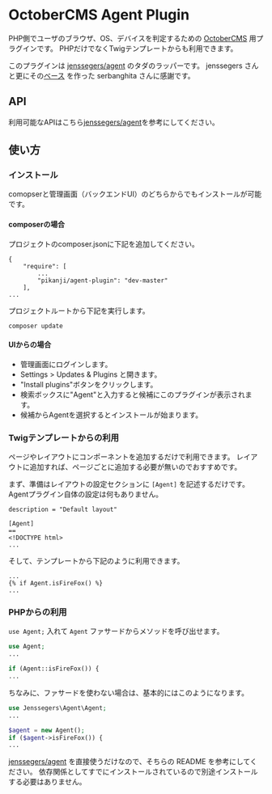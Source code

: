 # OctoberCMS Agent Plugin

PHP側でユーザのブラウザ、OS、デバイスを判定するための [OctoberCMS](http://octobercms.com/) 用プラグインです。
PHPだけでなくTwigテンプレートからも利用できます。

このプラグインは [jenssegers/agent](https://github.com/jenssegers/agent) のタダのラッパーです。
jenssegers さんと更にその[ベース](https://github.com/serbanghita/Mobile-Detect) を作った serbanghita さんに感謝です。


## API
利用可能なAPIはこちら[jenssegers/agent](https://github.com/jenssegers/agent)を参考にしてください。


## 使い方
### インストール
comopserと管理画面（バックエンドUI）のどちらからでもインストールが可能です。

#### composerの場合
プロジェクトのcomposer.jsonに下記を追加してください。
```
{
    "require": [
        ...
        "pikanji/agent-plugin": "dev-master"
    ],
...
```

プロジェクトルートから下記を実行します。
```
composer update
```

#### UIからの場合
* 管理画面にログインします。
* Settings > Updates & Plugins と開きます。
* "Install plugins"ボタンをクリックします。
* 検索ボックスに"Agent"と入力すると候補にこのプラグインが表示されます。
* 候補からAgentを選択するとインストールが始まります。


### Twigテンプレートからの利用
ページやレイアウトにコンポーネントを追加するだけで利用できます。
レイアウトに追加すれば、ページごとに追加する必要が無いのでおすすめです。


まず、準備はレイアウトの設定セクションに `[Agent]` を記述するだけです。Agentプラグイン自体の設定は何もありません。

```
description = "Default layout"

[Agent]
==
<!DOCTYPE html>
...

```

そして、テンプレートから下記のように利用できます。
```
...
{% if Agent.isFireFox() %}
...
```

### PHPからの利用
`use Agent;` 入れて `Agent` ファサードからメソッドを呼び出せます。

```php
use Agent;
...

if (Agent::isFireFox()) {
...
```

ちなみに、ファサードを使わない場合は、基本的にはこのようになります。
```php
use Jenssegers\Agent\Agent;
...

$agent = new Agent();
if ($agent->isFireFox()) {
...

```

[jenssegers/agent](https://github.com/jenssegers/agent) を直接使うだけなので、そちらの README を参考にしてください。
依存関係としてすでにインストールされているので別途インストールする必要はありません。
